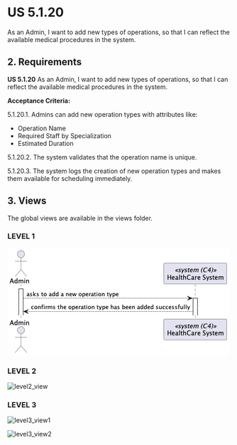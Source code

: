 # US 5.1.20

As an Admin, I want to add new types of operations, so that I can reflect the available medical procedures in the system.

## 2. Requirements


**US 5.1.20** As an Admin, I want to add new types of operations, so that I can reflect the available medical procedures in the system.


**Acceptance Criteria:**

5.1.20.1. Admins can add new operation types with attributes like:
 - Operation Name
 - Required Staff by Specialization
 - Estimated Duration

5.1.20.2. The system validates that the operation name is unique.

5.1.20.3. The system logs the creation of new operation types and makes them available for scheduling
immediately.

## 3. Views

The global views are available in the views folder. 

### LEVEL 1

![level1_view](views/level1/process-view.png)

### LEVEL 2

![level2_view](level2/process-view.png)

### LEVEL 3

![level3_view1](level3/process-view1.png)

![level3_view2](level3/process-view2.png)


